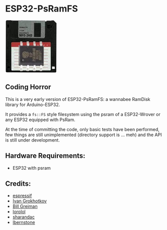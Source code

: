 # ESP32-PsRamFS


![](extras/logo.jpeg)


Coding Horror
-------------

This is a very early version of ESP32-PsRamFS: a wannabee RamDisk library for Arduino-ESP32.

It provides a `fs::FS` style filesystem using the psram of a ESP32-Wrover or any ESP32 equipped with PsRam.

At the time of committing the code, only basic tests have been performed, few things are still unimplemented (directory support is ... meh) and the API is still under development.


Hardware Requirements:
---------------------

- ESP32 with psram



Credits:
--------

- [espressif](https://github.com/espressif)
- [Ivan Grokhotkov](https://github.com/igrr)
- [Bill Greiman](https://github.com/greiman/RamDisk)
- [lorolol](https://github.com/lorol)
- [sharandac](https://github.com/sharandac)
- [lbernstone](https://github.com/lbernstone)



